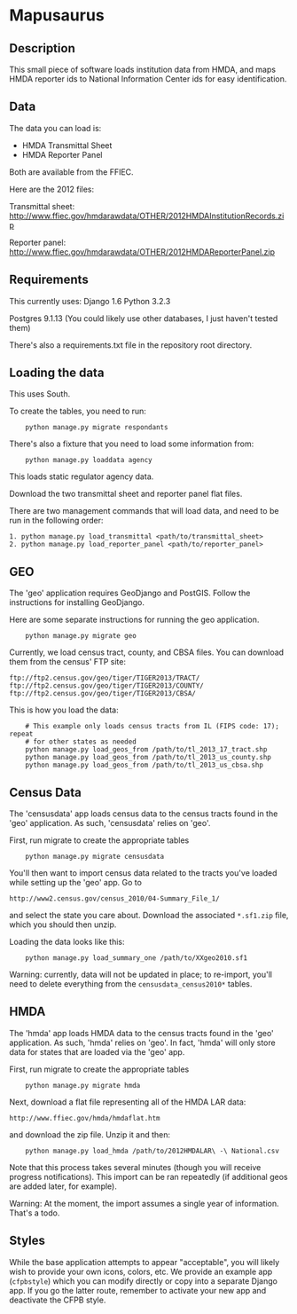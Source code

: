 Mapusaurus
=======

## Description 

This small piece of software loads institution data from HMDA, and maps HMDA
reporter ids to National Information Center ids for easy identification. 


## Data

The data you can load is:

* HMDA Transmittal Sheet
* HMDA Reporter Panel 

Both are available from the FFIEC. 

Here are the 2012 files:

Transmittal sheet:
http://www.ffiec.gov/hmdarawdata/OTHER/2012HMDAInstitutionRecords.zip

Reporter panel:
http://www.ffiec.gov/hmdarawdata/OTHER/2012HMDAReporterPanel.zip

## Requirements 

This currently uses: 
Django 1.6
Python 3.2.3

Postgres 9.1.13
(You could likely use other databases, I just haven't tested them)

There's also a requirements.txt file in the repository root directory.  


## Loading the data

This uses South. 

To create the tables, you need to run:

```
    python manage.py migrate respondants
```

There's also a fixture that you need to load some information from:

```
    python manage.py loaddata agency
```

This loads static regulator agency data. 

Download the two transmittal sheet and reporter panel flat files. 

There are two management commands that will load data, and need to be run 
in the following order:

``` 
1. python manage.py load_transmittal <path/to/transmittal_sheet>
2. python manage.py load_reporter_panel <path/to/reporter_panel>
```

## GEO

The 'geo' application requires GeoDjango and PostGIS. Follow the instructions
for installing GeoDjango. 

Here are some separate instructions for running the geo application. 

```
    python manage.py migrate geo
```

Currently, we load census tract, county, and CBSA files. You can download them 
from the census' FTP site:

```
ftp://ftp2.census.gov/geo/tiger/TIGER2013/TRACT/
ftp://ftp2.census.gov/geo/tiger/TIGER2013/COUNTY/
ftp://ftp2.census.gov/geo/tiger/TIGER2013/CBSA/
```

This is how you load the data:

```
    # This example only loads census tracts from IL (FIPS code: 17); repeat 
    # for other states as needed
    python manage.py load_geos_from /path/to/tl_2013_17_tract.shp
    python manage.py load_geos_from /path/to/tl_2013_us_county.shp
    python manage.py load_geos_from /path/to/tl_2013_us_cbsa.shp
```


## Census Data

The 'censusdata' app loads census data to the census tracts found in the 'geo'
application. As such, 'censusdata' relies on 'geo'.

First, run migrate to create the appropriate tables

```
    python manage.py migrate censusdata
```

You'll then want to import census data related to the tracts you've loaded
while setting up the 'geo' app. Go to
```
http://www2.census.gov/census_2010/04-Summary_File_1/
```
and select the state you care about. Download the associated `*.sf1.zip` file,
which you should then unzip.

Loading the data looks like this:
```
    python manage.py load_summary_one /path/to/XXgeo2010.sf1
```

Warning: currently, data will not be updated in place; to re-import, you'll
need to delete everything from the `censusdata_census2010*` tables.


## HMDA

The 'hmda' app loads HMDA data to the census tracts found in the 'geo'
application. As such, 'hmda' relies on 'geo'. In fact, 'hmda' will only store
data for states that are loaded via the 'geo' app.

First, run migrate to create the appropriate tables

```
    python manage.py migrate hmda
```

Next, download a flat file representing all of the HMDA LAR data:
```
http://www.ffiec.gov/hmda/hmdaflat.htm
```
and download the zip file. Unzip it and then:
```
    python manage.py load_hmda /path/to/2012HMDALAR\ -\ National.csv
```

Note that this process takes several minutes (though you will receive progress
notifications). This import can be ran repeatedly (if additional geos are
added later, for example).

Warning: At the moment, the import assumes a single year of information.
That's a todo.


## Styles

While the base application attempts to appear "acceptable", you will likely
wish to provide your own icons, colors, etc. We provide an example app
(`cfpbstyle`) which you can modify directly or copy into a separate Django
app. If you go the latter route, remember to activate your new app and
deactivate the CFPB style.
